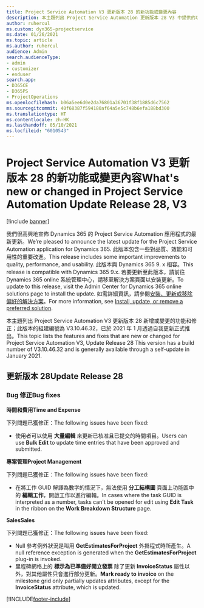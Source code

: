 ```yaml
---
title: Project Service Automation V3 更新版本 28 的新功能或變更內容
description: 本主題列出 Project Service Automation 更新版本 28 V3 中提供的功能和修正。
author: ruhercul
ms.custom: dyn365-projectservice
ms.date: 01/26/2021
ms.topic: article
ms.author: ruhercul
audience: Admin
search.audienceType:
- admin
- customizer
- enduser
search.app:
- D365CE
- D365PS
- ProjectOperations
ms.openlocfilehash: b06a5ee6d0e2da76801a36701f38f1885d6c7562
ms.sourcegitcommit: 40f68387f594180af64a5e5c748b6efa188bd300
ms.translationtype: HT
ms.contentlocale: zh-HK
ms.lasthandoff: 05/10/2021
ms.locfileid: "6010543"
---
```

# <a name="whats-new-or-changed-in-project-service-automation-update-release-28-v3"></a><span data-ttu-id="50d28-103">Project Service Automation V3 更新版本 28 的新功能或變更內容</span><span class="sxs-lookup"><span data-stu-id="50d28-103">What's new or changed in Project Service Automation Update Release 28, V3</span></span>

[!include [banner](../includes/psa-now-project-operations.md)]

<span data-ttu-id="50d28-104">我們很高興地宣佈 Dynamics 365 的 Project Service Automation 應用程式的最新更新。</span><span class="sxs-lookup"><span data-stu-id="50d28-104">We’re pleased to announce the latest update for the Project Service Automation application for Dynamics 365.</span></span> <span data-ttu-id="50d28-105">此版本包含一些對品質、效能和可用性的重要改進。</span><span class="sxs-lookup"><span data-stu-id="50d28-105">This release includes some important improvements to quality, performance, and usability.</span></span> <span data-ttu-id="50d28-106">此版本與 Dynamics 365 9. x 相容。</span><span class="sxs-lookup"><span data-stu-id="50d28-106">This release is compatible with Dynamics 365 9.x.</span></span> <span data-ttu-id="50d28-107">若要更新至此版本，請前往 Dynamics 365 online 系統管理中心，請移至解決方案頁面以安裝更新。</span><span class="sxs-lookup"><span data-stu-id="50d28-107">To update to this release, visit the Admin Center for Dynamics 365 online solutions page to install the update.</span></span> <span data-ttu-id="50d28-108">如需詳細資訊，請參閱[安裝、更新或移除偏好的解決方案](/power-platform/admin/install-remove-preferred-solution)。</span><span class="sxs-lookup"><span data-stu-id="50d28-108">For more information, see [Install, update, or remove a preferred solution](/power-platform/admin/install-remove-preferred-solution).</span></span>

<span data-ttu-id="50d28-109">本主題列出 Project Service Automation V3 更新版本 28 新增或變更的功能和修正；此版本的組建編號為 V3.10.46.32，已於 2021 年 1 月透過自我更新正式推出。</span><span class="sxs-lookup"><span data-stu-id="50d28-109">This topic lists the features and fixes that are new or changed for Project Service Automation V3, Update Release 28 This version has a build number of V3.10.46.32 and is generally available through a self-update in January 2021.</span></span>

## <a name="update-release-28"></a><span data-ttu-id="50d28-110">更新版本 28</span><span class="sxs-lookup"><span data-stu-id="50d28-110">Update Release 28</span></span>

### <a name="bug-fixes"></a><span data-ttu-id="50d28-111">Bug 修正</span><span class="sxs-lookup"><span data-stu-id="50d28-111">Bug fixes</span></span>

<span data-ttu-id="50d28-112">**時間和費用**</span><span class="sxs-lookup"><span data-stu-id="50d28-112">**Time and Expense**</span></span>

<span data-ttu-id="50d28-113">下列問題已獲修正：</span><span class="sxs-lookup"><span data-stu-id="50d28-113">The following issues have been fixed:</span></span>

- <span data-ttu-id="50d28-114">使用者可以使用 **大量編輯** 來更新已核准且已提交的時間項目。</span><span class="sxs-lookup"><span data-stu-id="50d28-114">Users can use **Bulk Edit** to update time entries that have been approved and submitted.</span></span>

<span data-ttu-id="50d28-115">**專案管理**</span><span class="sxs-lookup"><span data-stu-id="50d28-115">**Project Management**</span></span>

<span data-ttu-id="50d28-116">下列問題已獲修正：</span><span class="sxs-lookup"><span data-stu-id="50d28-116">The following issues have been fixed:</span></span>

- <span data-ttu-id="50d28-117">在將工作 GUID 解譯為數字的情況下，無法使用 **分工結構圖** 頁面上功能區中的 **編輯工作**，開啟工作以進行編輯。</span><span class="sxs-lookup"><span data-stu-id="50d28-117">In cases where the task GUID is interpreted as a number, tasks can't be opened for edit using **Edit Task** in the ribbon on the **Work Breakdown Structure** page.</span></span>

<span data-ttu-id="50d28-118">**Sales**</span><span class="sxs-lookup"><span data-stu-id="50d28-118">**Sales**</span></span>

<span data-ttu-id="50d28-119">下列問題已獲修正：</span><span class="sxs-lookup"><span data-stu-id="50d28-119">The following issues have been fixed:</span></span>

- <span data-ttu-id="50d28-120">Null 參考例外狀況是叫用 **GetEstimatesForProject** 外掛程式時所產生。</span><span class="sxs-lookup"><span data-stu-id="50d28-120">A null reference exception is generated when the **GetEstimatesForProject** plug-in is invoked.</span></span>
- <span data-ttu-id="50d28-121">里程碑網格上的 **標示為已準備好開立發票** 除了更新 **InvoiceStatus** 屬性以外，對其他屬性只會進行部分更新。</span><span class="sxs-lookup"><span data-stu-id="50d28-121">**Mark ready to invoice** on the milestone grid only partially updates attributes, except for the **InvoiceStatus** attribute, which is updated.</span></span>



[!INCLUDE[footer-include](../includes/footer-banner.md)]